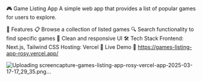 🎮 Game Listing App
A simple web app that provides a list of popular games for users to explore.

🚀 Features
📋 Browse a collection of listed games
🔍 Search functionality to find specific games 
🎨 Clean and responsive UI
🛠 Tech Stack
Frontend: Next.js, Tailwind CSS
Hosting: Vercel
🌟 Live Demo
🔗 https://games-listing-app-rosy.vercel.app/

![Uploading screencapture-games-listing-app-rosy-vercel-app-2025-03-17-17_29_35.png…]()
